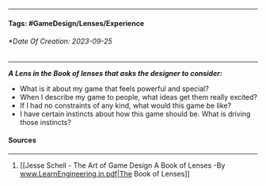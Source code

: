__________________________________________________________________________
#### **Tags:** #GameDesign/Lenses/Experience
###### *Date Of Creation: 2023-09-25
__________________________________________________________________________

***A Lens in the Book of lenses that asks the designer to consider:***
- What is it about my game that feels powerful and special?
- When I describe my game to people, what ideas get them really excited?
- If I had no constraints of any kind, what would this game be like?
- I have certain instincts about how this game should be. What is driving those instincts?
#### Sources
__________________________________________________________________________
1. [[Jesse Schell - The Art of Game Design A Book of Lenses -By www.LearnEngineering.in.pdf|The Book of Lenses]]